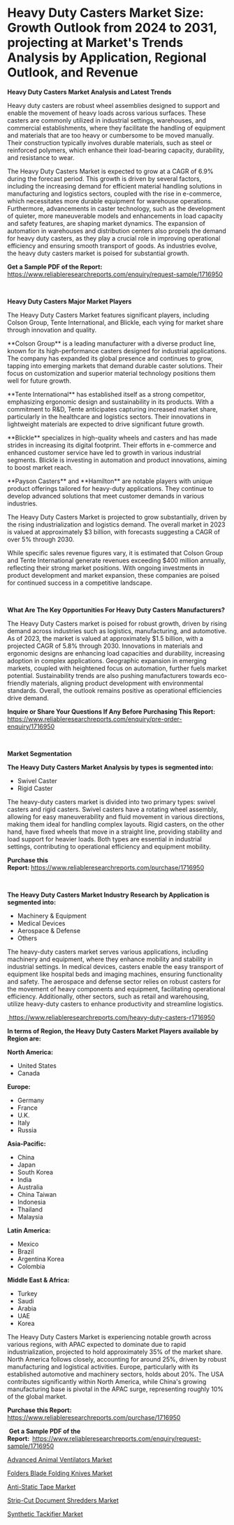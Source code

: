 <p><h1>Heavy Duty Casters Market Size: Growth Outlook from 2024 to 2031, projecting at Market's Trends Analysis by Application, Regional Outlook, and Revenue</h1></p><p><strong>Heavy Duty Casters Market Analysis and Latest Trends</strong></p>
<p><p>Heavy duty casters are robust wheel assemblies designed to support and enable the movement of heavy loads across various surfaces. These casters are commonly utilized in industrial settings, warehouses, and commercial establishments, where they facilitate the handling of equipment and materials that are too heavy or cumbersome to be moved manually. Their construction typically involves durable materials, such as steel or reinforced polymers, which enhance their load-bearing capacity, durability, and resistance to wear.</p><p>The Heavy Duty Casters Market is expected to grow at a CAGR of 6.9% during the forecast period. This growth is driven by several factors, including the increasing demand for efficient material handling solutions in manufacturing and logistics sectors, coupled with the rise in e-commerce, which necessitates more durable equipment for warehouse operations. Furthermore, advancements in caster technology, such as the development of quieter, more maneuverable models and enhancements in load capacity and safety features, are shaping market dynamics. The expansion of automation in warehouses and distribution centers also propels the demand for heavy duty casters, as they play a crucial role in improving operational efficiency and ensuring smooth transport of goods. As industries evolve, the heavy duty casters market is poised for substantial growth.</p></p>
<p><strong>Get a Sample PDF of the Report:&nbsp;</strong> <a href="https://www.reliableresearchreports.com/enquiry/request-sample/1716950?utm_campaign=1424&utm_medium=2&utm_source=Github&utm_content=ia&utm_term=13102024&utm_id=heavy-duty-casters">https://www.reliableresearchreports.com/enquiry/request-sample/1716950</a></p>
<p>&nbsp;</p>
<p><strong>Heavy Duty Casters Major Market Players</strong></p>
<p><p>The Heavy Duty Casters Market features significant players, including Colson Group, Tente International, and Blickle, each vying for market share through innovation and quality.</p><p>**Colson Group** is a leading manufacturer with a diverse product line, known for its high-performance casters designed for industrial applications. The company has expanded its global presence and continues to grow, tapping into emerging markets that demand durable caster solutions. Their focus on customization and superior material technology positions them well for future growth.</p><p>**Tente International** has established itself as a strong competitor, emphasizing ergonomic design and sustainability in its products. With a commitment to R&D, Tente anticipates capturing increased market share, particularly in the healthcare and logistics sectors. Their innovations in lightweight materials are expected to drive significant future growth.</p><p>**Blickle** specializes in high-quality wheels and casters and has made strides in increasing its digital footprint. Their efforts in e-commerce and enhanced customer service have led to growth in various industrial segments. Blickle is investing in automation and product innovations, aiming to boost market reach.</p><p>**Payson Casters** and **Hamilton** are notable players with unique product offerings tailored for heavy-duty applications. They continue to develop advanced solutions that meet customer demands in various industries.</p><p>The Heavy Duty Casters Market is projected to grow substantially, driven by the rising industrialization and logistics demand. The overall market in 2023 is valued at approximately $3 billion, with forecasts suggesting a CAGR of over 5% through 2030.</p><p>While specific sales revenue figures vary, it is estimated that Colson Group and Tente International generate revenues exceeding $400 million annually, reflecting their strong market positions. With ongoing investments in product development and market expansion, these companies are poised for continued success in a competitive landscape.</p></p>
<p>&nbsp;</p>
<p><strong>What Are The Key Opportunities For Heavy Duty Casters Manufacturers?</strong></p>
<p><p>The Heavy Duty Casters market is poised for robust growth, driven by rising demand across industries such as logistics, manufacturing, and automotive. As of 2023, the market is valued at approximately $1.5 billion, with a projected CAGR of 5.8% through 2030. Innovations in materials and ergonomic designs are enhancing load capacities and durability, increasing adoption in complex applications. Geographic expansion in emerging markets, coupled with heightened focus on automation, further fuels market potential. Sustainability trends are also pushing manufacturers towards eco-friendly materials, aligning product development with environmental standards. Overall, the outlook remains positive as operational efficiencies drive demand.</p></p>
<p><strong>Inquire or Share Your Questions If Any Before Purchasing This Report:</strong> <a href="https://www.reliableresearchreports.com/enquiry/pre-order-enquiry/1716950?utm_campaign=1424&utm_medium=2&utm_source=Github&utm_content=ia&utm_term=13102024&utm_id=heavy-duty-casters">https://www.reliableresearchreports.com/enquiry/pre-order-enquiry/1716950</a></p>
<p>&nbsp;</p>
<p><strong>Market Segmentation</strong></p>
<p><strong>The Heavy Duty Casters Market Analysis by types is segmented into:</strong></p>
<p><ul><li>Swivel Caster</li><li>Rigid Caster</li></ul></p>
<p><p>The heavy-duty casters market is divided into two primary types: swivel casters and rigid casters. Swivel casters have a rotating wheel assembly, allowing for easy maneuverability and fluid movement in various directions, making them ideal for handling complex layouts. Rigid casters, on the other hand, have fixed wheels that move in a straight line, providing stability and load support for heavier loads. Both types are essential in industrial settings, contributing to operational efficiency and equipment mobility.</p></p>
<p><strong>Purchase this Report:&nbsp;</strong><a href="https://www.reliableresearchreports.com/purchase/1716950?utm_campaign=1424&utm_medium=2&utm_source=Github&utm_content=ia&utm_term=13102024&utm_id=heavy-duty-casters">https://www.reliableresearchreports.com/purchase/1716950</a></p>
<p>&nbsp;</p>
<p><strong>The Heavy Duty Casters Market Industry Research by Application is segmented into:</strong></p>
<p><ul><li>Machinery & Equipment</li><li>Medical Devices</li><li>Aerospace & Defense</li><li>Others</li></ul></p>
<p><p>The heavy-duty casters market serves various applications, including machinery and equipment, where they enhance mobility and stability in industrial settings. In medical devices, casters enable the easy transport of equipment like hospital beds and imaging machines, ensuring functionality and safety. The aerospace and defense sector relies on robust casters for the movement of heavy components and equipment, facilitating operational efficiency. Additionally, other sectors, such as retail and warehousing, utilize heavy-duty casters to enhance productivity and streamline logistics.</p></p>
<p><a href="https://www.reliableresearchreports.com/heavy-duty-casters-r1716950?utm_campaign=1424&utm_medium=2&utm_source=Github&utm_content=ia&utm_term=13102024&utm_id=heavy-duty-casters">&nbsp;https://www.reliableresearchreports.com/heavy-duty-casters-r1716950</a></p>
<p><strong>In terms of Region, the Heavy Duty Casters Market Players available by Region are:</strong></p>
<p>
    <p> <strong> North America: </strong>
        <ul>
            <li>United States</li>
            <li>Canada</li>
        </ul>
        </p> 
    <p> <strong> Europe: </strong>
        <ul>
            <li>Germany</li>
            <li>France</li>
            <li>U.K.</li>
            <li>Italy</li>
            <li>Russia</li>
        </ul>
        </p> 
    <p> <strong> Asia-Pacific: </strong>
        <ul>
            <li>China</li>
            <li>Japan</li>
            <li>South Korea</li>
            <li>India</li>
            <li>Australia</li>
            <li>China Taiwan</li>
            <li>Indonesia</li>
            <li>Thailand</li>
            <li>Malaysia</li>
        </ul>
        </p> 
    <p> <strong> Latin America: </strong>
        <ul>
            <li>Mexico</li>
            <li>Brazil</li>
            <li>Argentina Korea</li>
            <li>Colombia</li>
        </ul>
        </p> 
    <p> <strong> Middle East & Africa: </strong>
        <ul>
            <li>Turkey</li>
            <li>Saudi</li>
            <li>Arabia</li>
            <li>UAE</li>
            <li>Korea</li>
        </ul>
    </p>
    </p>
<p><p>The Heavy Duty Casters Market is experiencing notable growth across various regions, with APAC expected to dominate due to rapid industrialization, projected to hold approximately 35% of the market share. North America follows closely, accounting for around 25%, driven by robust manufacturing and logistical activities. Europe, particularly with its established automotive and machinery sectors, holds about 20%. The USA contributes significantly within North America, while China's growing manufacturing base is pivotal in the APAC surge, representing roughly 10% of the global market.</p></p>
<p><strong>Purchase this Report: </strong><a href="https://www.reliableresearchreports.com/purchase/1716950?utm_campaign=1424&utm_medium=2&utm_source=Github&utm_content=ia&utm_term=13102024&utm_id=heavy-duty-casters">https://www.reliableresearchreports.com/purchase/1716950</a></p>
<p>&nbsp;<strong>Get a Sample PDF of the Report:&nbsp;&nbsp;</strong><a href="https://www.reliableresearchreports.com/enquiry/request-sample/1716950?utm_campaign=1424&utm_medium=2&utm_source=Github&utm_content=ia&utm_term=13102024&utm_id=heavy-duty-casters">https://www.reliableresearchreports.com/enquiry/request-sample/1716950</a></p>
<p><strong></strong></p>
<p><p><a href="https://www.linkedin.com/pulse/advanced-animal-ventilators-market-revolution-size-share-emerging-sfj9f?utm_campaign=1424&utm_medium=2&utm_source=Github&utm_content=ia&utm_term=13102024&utm_id=heavy-duty-casters">Advanced Animal Ventilators Market</a></p><p><a href="https://www.linkedin.com/pulse/analyzing-global-folders-blade-folding-knives-market-growth-mvckf?utm_campaign=1424&utm_medium=2&utm_source=Github&utm_content=ia&utm_term=13102024&utm_id=heavy-duty-casters">Folders Blade Folding Knives Market</a></p><p><a href="https://www.linkedin.com/pulse/driving-forces-global-anti-static-tape-market-trends-applications-rkuaf?utm_campaign=1424&utm_medium=2&utm_source=Github&utm_content=ia&utm_term=13102024&utm_id=heavy-duty-casters">Anti-Static Tape Market</a></p><p><a href="https://www.linkedin.com/pulse/strip-cut-document-shredders-market-global-insights-sales-mmm1e?utm_campaign=1424&utm_medium=2&utm_source=Github&utm_content=ia&utm_term=13102024&utm_id=heavy-duty-casters">Strip-Cut Document Shredders Market</a></p><p><a href="https://www.linkedin.com/pulse/synthetic-tackifier-market-global-insights-regional-analysis-vlnif?utm_campaign=1424&utm_medium=2&utm_source=Github&utm_content=ia&utm_term=13102024&utm_id=heavy-duty-casters">Synthetic Tackifier Market</a></p></p>